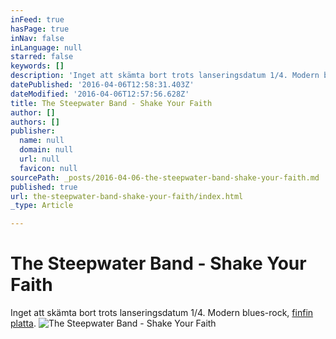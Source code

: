 ```yaml
---
inFeed: true
hasPage: true
inNav: false
inLanguage: null
starred: false
keywords: []
description: 'Inget att skämta bort trots lanseringsdatum 1/4. Modern blues-rock, finfin platta.'
datePublished: '2016-04-06T12:58:31.403Z'
dateModified: '2016-04-06T12:57:56.628Z'
title: The Steepwater Band - Shake Your Faith
author: []
authors: []
publisher:
  name: null
  domain: null
  url: null
  favicon: null
sourcePath: _posts/2016-04-06-the-steepwater-band-shake-your-faith.md
published: true
url: the-steepwater-band-shake-your-faith/index.html
_type: Article

---
```

# The Steepwater Band - Shake Your Faith

Inget att skämta bort trots lanseringsdatum 1/4\. Modern blues-rock, [finfin platta][0].
![The Steepwater Band - Shake Your Faith](https://the-grid-user-content.s3-us-west-2.amazonaws.com/c4997edf-b771-4497-8830-b46f6a54a4bd.jpg)

[0]: https://open.spotify.com/album/2OUfdsqpyq6BV2xlr81d8p